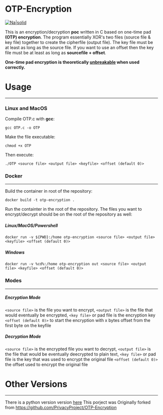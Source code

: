 # OTP-Encryption

[![Na|solid](https://img.shields.io/badge/license-GPL-brightgreen)](https://github.com/r00ne/OTP-Encryption/blob/master/LICENSE)

This is an encryption/decryption **poc** written in C based on one-time pad **(OTP) encryption**. The program essentially XOR's two files (source file & key file) together to create the cipherfile (output file). The key file must be at least as long as the source file. If you want to use an offset then the key file must be at least as long as **sourcefile + offset**.

**One-time pad encryption is theoretically [unbreakable](https://en.wikipedia.org/wiki/One-time_pad) when used correctly.**

# Usage
----
### Linux and MacOS
Compile OTP.c with **gcc**:

    gcc OTP.c -o OTP

Make the file executable:

    chmod +x OTP

Then execute:

    ./OTP <source file> <output file> <keyfile> <offset (default 0)>

### Docker
----
Build the container in root of the repository:

    docker build -t otp-encryption .

Run the containter in the root of the repository. The files you want to encrypt/decrypt should be on the root of the repository as well:

##### Linux/MacOS/Powershell
    docker run -v ${PWD}:/home otp-encryption <source file> <output file> <keyfile> <offset (default 0)>
    
##### Windows
    docker run -v %cd%:/home otp-encryption out <source file> <output file> <keyfile> <offset (default 0)>

### Modes
----
##### Encryption Mode
`<source file>` is the file you want to encrypt, `<output file>` is the file that would eventually be encrypted, `<key file>` or pad file is the encryption key `<offset (default 0)>` to start the encryption with x bytes offset from the first byte on the keyfile

##### Decryption Mode
`<source file>` is the encrypted file you want to decrypt, `<output file>` is the file that would be eventually deecrypted to plain text, `<key file>` or pad file is the key that was used to encrypt the original file `<offset (default 0)>` the offset used to encrypt the original file

# Other Versions
----
There is a python version version [here](https://github.com/r00ne/pyOTP-Encryption)
This porject was Originally forked from https://github.com/PrivacyProject/OTP-Encryption

